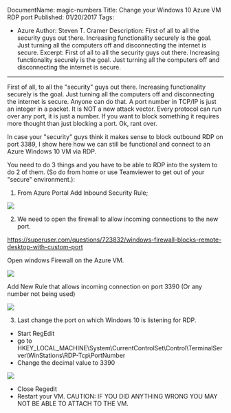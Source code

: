 DocumentName: magic-numbers
Title: Change your Windows 10 Azure VM RDP port
Published: 01/20/2017
Tags: 
  - Azure 
Author: Steven T. Cramer
Description: First of all to all the security guys out there. Increasing functionality securely is the goal.  Just turning all the computers off and disconnecting the internet is secure.
Excerpt: First of all to all the security guys out there. Increasing functionality securely is the goal.  Just turning all the computers off and disconnecting the internet is secure.

---

First of all, to all the "security" guys out there. Increasing functionality securely is the goal.  Just turning all the computers off and disconnecting the internet is secure.  Anyone can do that.  A port number in TCP/IP is just an integer in a packet. It is NOT a new attack vector.  Every protocol can run over any port, it is just a number.  If you want to block something it requires more thought than just blocking a port. Ok, rant over.

In case your "security" guys think it makes sense to block outbound RDP on port 3389, I show here how we can still be functional and connect to an Azure Windows 10 VM via RDP.

You need to do 3 things and you have to be able to RDP into the system to do 2 of them.  (So do from home or use Teamviewer to get out of your "secure" environment.):

1. From Azure Portal Add Inbound Security Rule;

![](/content/images/2017/01/2017-01-20_1143.png)

2. We need to open the firewall to allow incoming connections to the new port.

https://superuser.com/questions/723832/windows-firewall-blocks-remote-desktop-with-custom-port

Open windows Firewall on the Azure VM.

![](/content/images/2017/01/2017-01-20_1402.png)

Add New Rule that allows incoming connection on port 3390 (Or any number not being used)

![](/content/images/2017/01/2017-01-20_1401.png)


3. Last change the port on which Windows 10 is listening for RDP.

* Start RegEdit
* go to HKEY_LOCAL_MACHINE\System\CurrentControlSet\Control\TerminalServer\WinStations\RDP-Tcp\PortNumber 
* Change the decimal value to 3390

![](/content/images/2017/01/2017-01-20_1436.png)

* Close Regedit
* Restart your VM.  CAUTION: IF YOU DID ANYTHING WRONG YOU MAY NOT BE ABLE TO ATTACH TO THE VM.





